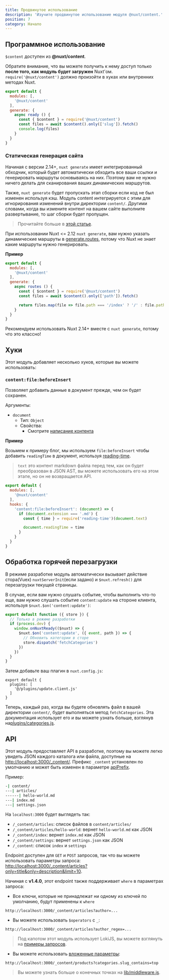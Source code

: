 ```yaml
---
title: Продвинутое использование
description: 'Изучите продвинутое использование модуля @nuxt/content.'
position: 7
category: Начало
---
```


## Программное использование

`$content` доступен из **@nuxt/content**.

<alert type="warning">

Обратите внимание, что вы можете получить к нему доступ только **после того, как модуль будет загружен** Nuxt'ом. `require('@nuxt/content')` должно произойти в хуках или внутренних методах Nuxt.

</alert>

```js
export default {
  modules: [,
    '@nuxt/content'
  ],
  generate: {
    async ready () {
      const { $content } = require('@nuxt/content')
      const files = await $content().only(['slug']).fetch()
      console.log(files)
    }
  }
}
```

### Статическая генерация сайта

Начиная с версии 2.14+, `nuxt generate` имеет интегрированный обходчик, который будет автоматически обходить все ваши ссылки и генерировать маршруты основываясь на них. Поэтому вам не нужно ничего делать для сканирования ваших динамических маршрутов.

Также, `nuxt generate` будет пропускать этап сборки если код не был изменен используя кэш. Модуль content интегрируется с этим для игнорирования изменений внутри директории `content/`. Другими словами, когда вы измените контент на вашем сайте выполните развертывание, то шаг сборки будет пропущен.

> Прочитайте больше в [этой статье](https://nuxtjs.org/blog/nuxt-static-improvements).

При использовании Nuxt <= 2.12 `nuxt generate`, вам нужно указать динамические маршруты в [generate.routes](https://nuxtjs.org/api/configuration-generate/#routes), потому что Nuxt не знает какие маршруты нужно генерировать.

**Пример**

```js
export default {
  modules: [,
    '@nuxt/content'
  ],
  generate: {
    async routes () {
      const { $content } = require('@nuxt/content')
      const files = await $content().only(['path']).fetch()

      return files.map(file => file.path === '/index' ? '/' : file.path)
    }
  }
}
```

<alert type="warning">

Рекомендуем использовать Nuxt 2.14+ вместе с `nuxt generate`, потому что это классно!

</alert>

## Хуки

Этот модуль добавляет несколько хуков, которые вы можете использовать:

### `content:file:beforeInsert`

Позволяет добавить данные в документ прежде, чем он будет сохранен.

Аргументы:
- `document`
  - Тип: `Object`
  - Свойства:
    - Смотрите [написание контента](/writing)


**Пример**

Возьмем к примеру блог, мы используем `file:beforeInsert` чтобы добавить `readingTime` в документ, используя [reading-time](https://github.com/ngryman/reading-time).

> `text` это контент markdown файла перед тем, как он будет преобразован в JSON AST, вы можете использовать его на этом этапе, но он не возвращается API.

```js
export default {
  modules: [,
    '@nuxt/content'
  ],
  hooks: {
    'content:file:beforeInsert': (document) => {
      if (document.extension === '.md') {
        const { time } = require('reading-time')(document.text)

        document.readingTime = time
      }
    }
  }
}
```

## Обработка горячей перезагрузки

<alert type="info">

В режиме разработке модуль автоматически вызывает действие стора(Vuex) `nuxtServerInit`(если задано) и `$nuxt.refresh()` для перезагрузки текущей страницы.

</alert>

В случае, если вам нужно слушать событие, чтобы выполнить что-то еще, вам нужно слушать событие `content:update` на стороне клиента, используя `$nuxt.$on('content:update')`:

```js{}[plugins/update.client.js
export default function ({ store }) {
  // Только в режиме разработки
  if (process.dev) {
    window.onNuxtReady(($nuxt) => {
      $nuxt.$on('content:update', ({ event, path }) => {
        // Обновить категории в сторе
        store.dispatch('fetchCategories')
      })
    })
  }
}
```

Затем добавьте ваш плагин в `nuxt.config.js`:

```js{}[nuxt.config.js]
export default {
  plugins: [
    '@/plugins/update.client.js'
  ]
}
```

Теперь, каждый раз, когда вы будете обновлять файл в вашей директории `content/`, будет выполняться метод `fetchCategories`.
Эта документация использует его и вы можете узнать больше, взглянув на[plugins/categories.js](https://github.com/nuxt/content/blob/master/docs/plugins/categories.js).

## API


Этот модуль предоставляет API в разработке, поэтому вы можете легко увидеть JSON каждого каталога или файла, доступные на [http://localhost:3000/_content/](http://localhost:3000/_content/). Префикс `_content` установлен по умолчанию и может быть изменен в параметре  [apiPrefix](/configuration#apiprefix).

Пример:

```bash
-| content/
---| articles/
------| hello-world.md
---| index.md
---| settings.json
```

На `localhost:3000` будет выглядеть так:
- `/_content/articles`: список файлов в `content/articles/`
- `/_content/articles/hello-world`: вернет `hello-world.md` как JSON
- `/_content/index`: вернет `index.md` как JSON
- `/_content/settings`: вернет `settings.json` как JSON
- `/_content`: список `index` и `settings`

Endpoint доступен для `GET` и `POST` запросов, так что вы можете использовать параметры запроса: [http://localhost:3000/_content/articles?only=title&only=description&limit=10](http://localhost:3000/_content/articles?only=title&only=description&limit=10).

Начиная с **v1.4.0**, этот endpoint также поддерживает `where` в параметрах запроса:

- Все ключи, которые не принадлежат ни одному из ключей по умолчанию, будут применены к `where`

`http://localhost:3000/_content/articles?author=...`

- Вы можете использовать `$operators` с `_`:

`http://localhost:3000/_content/articles?author_regex=...`

> Под капотом этот модуль использует LokiJS, вы можете взглянуть на [примеры запросов](https://github.com/techfort/LokiJS/wiki/Query-Examples#find-queries).

- Вы можете использовать [вложенные параметры](/configuration#nestedproperties):

`http://localhost:3000/_content/products?categories.slug_contains=top`

> Вы можете узнать больше о конечных точках на [lib/middleware.js](https://github.com/nuxt/content/blob/master/lib/middleware.js).
